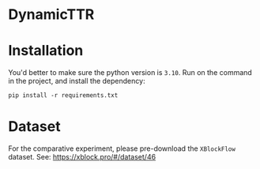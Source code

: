 # DynamicTTR

# Installation

You'd better to make sure the python version is `3.10`.
Run on the command in the project, and install the dependency:

```shell
pip install -r requirements.txt
```

# Dataset
For the comparative experiment, please pre-download the `XBlockFlow` dataset.
See: https://xblock.pro/#/dataset/46